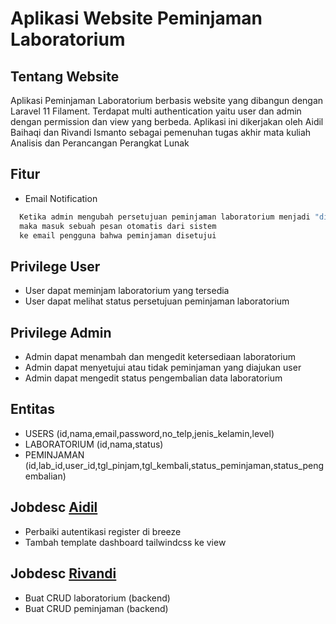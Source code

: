 # Aplikasi Website Peminjaman Laboratorium

## Tentang Website
Aplikasi Peminjaman Laboratorium berbasis website yang dibangun dengan Laravel 11 Filament. Terdapat multi authentication yaitu user dan admin dengan permission dan view yang berbeda. Aplikasi ini dikerjakan oleh Aidil Baihaqi dan Rivandi Ismanto sebagai pemenuhan tugas akhir mata kuliah Analisis dan Perancangan Perangkat Lunak

## Fitur
- Email Notification
```bash
  Ketika admin mengubah persetujuan peminjaman laboratorium menjadi "disetujui", 
  maka masuk sebuah pesan otomatis dari sistem 
  ke email pengguna bahwa peminjaman disetujui
```

## Privilege User
- User dapat meminjam laboratorium yang tersedia
- User dapat melihat status persetujuan peminjaman laboratorium

## Privilege Admin
- Admin dapat menambah dan mengedit ketersediaan laboratorium
- Admin dapat menyetujui atau tidak peminjaman yang diajukan user
- Admin dapat mengedit status pengembalian data laboratorium 

## Entitas 
- USERS (id,nama,email,password,no_telp,jenis_kelamin,level)
- LABORATORIUM (id,nama,status)
- PEMINJAMAN (id,lab_id,user_id,tgl_pinjam,tgl_kembali,status_peminjaman,status_pengembalian)

## Jobdesc [Aidil](https://github.com/aidilbaihaqi)
- Perbaiki autentikasi register di breeze
- Tambah template dashboard tailwindcss ke view

## Jobdesc [Rivandi](https://github.com/Schartz0)
- Buat CRUD laboratorium (backend)
- Buat CRUD peminjaman (backend)